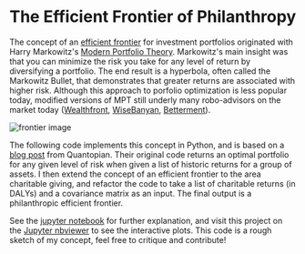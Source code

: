 # The Efficient Frontier of Philanthropy

The concept of an [efficient frontier](https://en.wikipedia.org/wiki/Efficient_frontier) for investment portfolios originated with Harry Markowitz's [Modern Portfolio Theory](https://en.wikipedia.org/wiki/Modern_portfolio_theory).  Markowitz's main insight was that you can minimize the risk you take for any level of return by diversifying a portfolio.  The end result is a hyperbola, often called the Markowitz Bullet, that demonstrates that greater returns are associated with higher risk.  Although this approach to porfolio optimization is less popular today, modified versions of MPT still underly many robo-advisors on the market today ([Wealthfront](http://www.slideshare.net/wealthfront/engineering-your-portfolio-with-etfs/35-Want_us_to_do_this), [WiseBanyan](https://wisebanyan.com/investment-strategy), [Betterment](https://www.betterment.com/portfolio/)). 

![frontier image](https://commons.wikimedia.org/wiki/File:Markowitz_frontier.jpg#/media/File:Markowitz_frontier.jpg?raw=true)  

The following code implements this concept in Python, and is based on a [blog post](http://blog.quantopian.com/markowitz-portfolio-optimization-2/) from Quantopian.  Their original code returns an optimal portfolio for any given level of risk when given a list of historic returns for a group of assets.  I then extend the concept of an efficient frontier to the area charitable giving, and refactor the code to take a list of charitable returns (in DALYs) and a covariance matrix as an input.  The final output is a philanthropic efficient frontier.  

See the [jupyter notebook](https://github.com/psthomas/efficient-frontier/blob/master/efficient_frontier.ipynb) for further explanation, and visit this project on the [Jupyter nbviewer](https://nbviewer.jupyter.org/github/psthomas/efficient-frontier/blob/master/efficient_frontier.ipynb) to see the interactive plots.  This code is a rough sketch of my concept, feel free to critique and contribute!    
